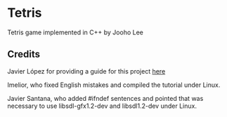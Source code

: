 # Tetris

Tetris game implemented in C++ by Jooho Lee

## Credits

Javier López for providing a guide for this project [here](https://javilop.com/gamedev/tetris-tutorial-in-c-platform-independent-focused-in-game-logic-for-beginners/)

Imelior, who fixed English mistakes and compiled the tutorial under Linux.

Javier Santana, who added #ifndef sentences and pointed that was necessary to use libsdl-gfx1.2-dev and libsdl1.2-dev under Linux.


